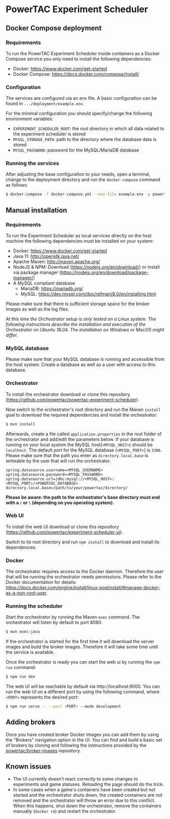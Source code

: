 # PowerTAC Experiment Scheduler

## Docker Compose deployment

### Requirements

To run the PowerTAC Experiment Scheduler inside containers as a Docker Compose service you only need to install the
following dependencies:

- Docker: https://www.docker.com/get-started
- Docker Compose: https://docs.docker.com/compose/install/

### Configuration

The services are configured via an env file. A basic configuration can be found in `.../deployment/example.env`. 

For the minimal configuration you should specify/change the following environment variables:

- `EXPERIMENT_SCHEDULER_ROOT`: the root directory in which all data related to the experiment scheduler is stored
- `MYSQL_STORAGE_PATH`: path to the directory where the database data is stored
- `MYSQL_PASSWORD`: password for the MySQL/MariaDB database

### Running the services

After adjusting the base configuration to your needs, open a terminal, change to the deployment directory and run the
`docker-compose` command as follows:

```bash
$ docker-compose -f docker-compose.yml --env-file example.env -p powertac_es up
```

## Manual installation

### Requirements
To run the Experiment Scheduler as local services directly on the host machine the following dependencies must be
installed on your system:

- Docker: https://www.docker.com/get-started
- Java 11: http://openjdk.java.net/
- Apache Maven: http://maven.apache.org/
- NodeJS & NPM: Download (https://nodejs.org/en/download/) or install via package manager (https://nodejs.org/en/download/package-manager/)
- A MySQL compliant database
  - MariaDB: https://mariadb.org/
  - MySQL: https://dev.mysql.com/doc/refman/8.0/en/installing.html

Please make sure that there is sufficient storage space for the broker images as well as the log files.

*At this time the Orchestrator setup is only tested on a Linux system. The following instructions describe the
installation and execution of the Orchestrator on Ubuntu 18.04. The installation on Windows or MacOS might differ.*

### MySQL database

Please make sure that your MySQL database is running and accessible from the host system. Create a database as well as a
user with access to this database.

### Orchestrator
To install the orchestrator download or clone this repository (https://github.com/powertac/powertac-experiment-scheduler).

Now switch to the orchestrator's root directory and run the Maven `install` goal to download the required dependencies
and install the orchestrator:

```bash
$ mvn install
```

Afterwards, create a file called `application.properties` in the root folder of the orchestrator and add/edit the parameters below.
If your database is running on your local system the MySQL host(`<MYSQL_HOST>`) should be `localhost`. The default port
for the MySQL database (`<MYSQL_PORT>`) is `3306`. Please make sure that the path you enter as `directory.local.base` is
writeable by the user that will run the orchestrator.

```properties
spring.datasource.username=<MYSQL_USERNAME>
spring.datasource.password=<MYSQL_PASSWORD>
spring.datasource.url=jdbc:mysql://<MYSQL_HOST>:<MYSQL_PORT>/<POWERTAC_DATABASE>
directory.local.base=/path/to/your/powertac/directory/
```

**Please be aware: the path to the orchestrator's base directory must end with a `/` or `\` (depending on you operating system).**

### Web UI
To install the web UI download or clone this repository (https://github.com/powertac/experiment-scheduler-ui).

Switch to its root directory and run `npm install` to download and install its dependencies.


### Docker
The orchestrator requires access to the Docker daemon. Therefore the user that will be running the orchestrator needs
permissions. Please refer to the Docker documentation for details:
https://docs.docker.com/engine/install/linux-postinstall/#manage-docker-as-a-non-root-user.

### Running the scheduler
Start the orchestrator by running the Maven `exec` command. The orchestrator will listen by default to port 8080.

```bash
$ mvn exec:java
```

If the orchestrator is started for the first time it will download the server images and build the broker images.
Therefore it will take some time until the service is available.

Once the orchestrator is ready you can start the web ui by running the `npm run` command:

```bash
$ npm run dev
```

The web UI will be reachable by default via http://localhost:9000. You can run the web UI on a different port by using
the following command, where `<PORT>` represents the desired port:

```bash
$ npm run serve -- --port <PORT> --mode development
```

## Adding brokers

Once you have created broker Docker images you can add them by using the "Brokers" navigation option in the UI. You can
find and build a basic set of brokers by cloning and following the instructions provided by the
[powertac/broker-images](https://github.com/powertac/broker-images) repository.

## Known issues

- The UI currently doesn't react correctly to some changes to experiments and game statuses. Reloading the page should 
do the trick.
- In some cases when a game's containers have been created but not started and the orchestrator shuts down, the created
containers are not removed and the orchestrator will throw an error due to this conflict. When this happens, shut down
the orchestrator, remove the containers manually (`docker rm`) and restart the orchestrator.
